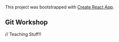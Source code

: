This project was bootstrapped with [Create React App](https://github.com/facebook/create-react-app).

## Git Workshop

// Teaching Stuff!!
